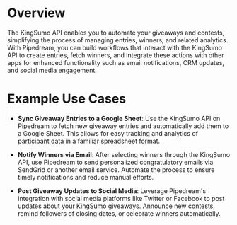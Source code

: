 # Overview

The KingSumo API enables you to automate your giveaways and contests, simplifying the process of managing entries, winners, and related analytics. With Pipedream, you can build workflows that interact with the KingSumo API to create entries, fetch winners, and integrate these actions with other apps for enhanced functionality such as email notifications, CRM updates, and social media engagement.

# Example Use Cases

- **Sync Giveaway Entries to a Google Sheet**: Use the KingSumo API on Pipedream to fetch new giveaway entries and automatically add them to a Google Sheet. This allows for easy tracking and analytics of participant data in a familiar spreadsheet format.

- **Notify Winners via Email**: After selecting winners through the KingSumo API, use Pipedream to send personalized congratulatory emails via SendGrid or another email service. Automate the process to ensure timely notifications and reduce manual efforts.

- **Post Giveaway Updates to Social Media**: Leverage Pipedream's integration with social media platforms like Twitter or Facebook to post updates about your KingSumo giveaways. Announce new contests, remind followers of closing dates, or celebrate winners automatically.
